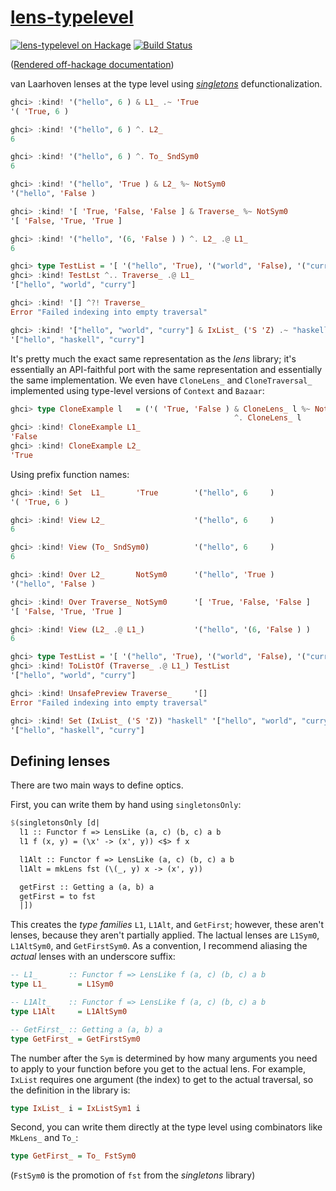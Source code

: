 # [lens-typelevel][]

[![lens-typelevel on Hackage](https://img.shields.io/hackage/v/lens-typelevel.svg?maxAge=86400)](https://hackage.haskell.org/package/lens-typelevel)
[![Build Status](https://travis-ci.org/mstksg/lens-typelevel.svg?branch=master)](https://travis-ci.org/mstksg/lens-typelevel)


([Rendered off-hackage documentation][docs])

[docs]: https://mstksg.github.io/lens-typelevel/

van Laarhoven lenses at the type level using *[singletons][]* defunctionalization.

[lens-typelevel]: http://hackage.haskell.org/package/lens-typelevel
[singletons]: https://hackage.haskell.org/package/singletons

```haskell
ghci> :kind! '("hello", 6 ) & L1_ .~ 'True
'( 'True, 6 )

ghci> :kind! '("hello", 6 ) ^. L2_
6

ghci> :kind! '("hello", 6 ) ^. To_ SndSym0
6

ghci> :kind! '("hello", 'True ) & L2_ %~ NotSym0
'("hello", 'False )

ghci> :kind! '[ 'True, 'False, 'False ] & Traverse_ %~ NotSym0
'[ 'False, 'True, 'True ]

ghci> :kind! '("hello", '(6, 'False ) ) ^. L2_ .@ L1_
6

ghci> type TestList = '[ '("hello", 'True), '("world", 'False), '("curry", 'False)]
ghci> :kind! TestLst ^.. Traverse_ .@ L1_
'["hello", "world", "curry"]

ghci> :kind! '[] ^?! Traverse_
Error "Failed indexing into empty traversal"

ghci> :kind! '["hello", "world", "curry"] & IxList_ ('S 'Z) .~ "haskell"
'["hello", "haskell", "curry"]
```

It's pretty much the exact same representation as the *lens* library; it's
essentially an API-faithful port with the same representation and essentially
the same implementation.  We even have `CloneLens_` and `CloneTraversal_`
implemented using type-level versions of `Context` and `Bazaar`:

```haskell
ghci> type CloneExample l   = ('( 'True, 'False ) & CloneLens_ l %~ NotSym0)
                                                  ^. CloneLens_ l
ghci> :kind! CloneExample L1_
'False
ghci> :kind! CloneExample L2_
'True
```

Using prefix function names:

```haskell
ghci> :kind! Set  L1_       'True        '("hello", 6     )
'( 'True, 6 )

ghci> :kind! View L2_                    '("hello", 6     )
6

ghci> :kind! View (To_ SndSym0)          '("hello", 6     )
6

ghci> :kind! Over L2_       NotSym0      '("hello", 'True )
'("hello", 'False )

ghci> :kind! Over Traverse_ NotSym0      '[ 'True, 'False, 'False ]
'[ 'False, 'True, 'True ]

ghci> :kind! View (L2_ .@ L1_)           '("hello", '(6, 'False ) )
6

ghci> type TestList = '[ '("hello", 'True), '("world", 'False), '("curry", 'False)]
ghci> :kind! ToListOf (Traverse_ .@ L1_) TestList
'["hello", "world", "curry"]

ghci> :kind! UnsafePreview Traverse_     '[]
Error "Failed indexing into empty traversal"

ghci> :kind! Set (IxList_ ('S 'Z)) "haskell" '["hello", "world", "curry"]
'["hello", "haskell", "curry"]
```

Defining lenses
---------------

There are two main ways to define optics.

First, you can write them by hand using `singletonsOnly`:

```haskell
$(singletonsOnly [d|
  l1 :: Functor f => LensLike (a, c) (b, c) a b
  l1 f (x, y) = (\x' -> (x', y)) <$> f x

  l1Alt :: Functor f => LensLike (a, c) (b, c) a b
  l1Alt = mkLens fst (\(_, y) x -> (x', y))

  getFirst :: Getting a (a, b) a
  getFirst = to fst
  |])
```

This creates the *type families* `L1`, `L1Alt`, and `GetFirst`; however, these
aren't lenses, because they aren't partially applied.  The lactual lenses are
`L1Sym0`, `L1AltSym0`, and `GetFirstSym0`.  As a convention, I
recommend aliasing the *actual* lenses with an underscore suffix:

```haskell
-- L1_       :: Functor f => LensLike f (a, c) (b, c) a b
type L1_       = L1Sym0

-- L1Alt_    :: Functor f => LensLike f (a, c) (b, c) a b
type L1Alt     = L1AltSym0

-- GetFirst_ :: Getting a (a, b) a
type GetFirst_ = GetFirstSym0
```

The number after the `Sym` is determined by how many arguments you need to
apply to your function before you get to the actual lens.  For example,
`IxList` requires one argument (the index) to get to the actual traversal, so
the definition in the library is:

```haskell
type IxList_ i = IxListSym1 i
```

Second, you can write them directly at the type level using combinators like
`MkLens_` and `To_`:

```haskell
type GetFirst_ = To_ FstSym0
```

(`FstSym0` is the promotion of `fst` from the *singletons* library)
